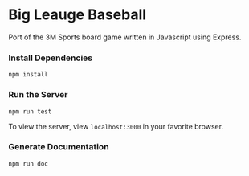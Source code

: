 # Big Leauge Baseball

Port of the 3M Sports board game written in Javascript using Express.

### Install Dependencies

`npm install`

### Run the Server

`npm run test`

To view the server, view `localhost:3000` in your favorite browser.

### Generate Documentation

`npm run doc`